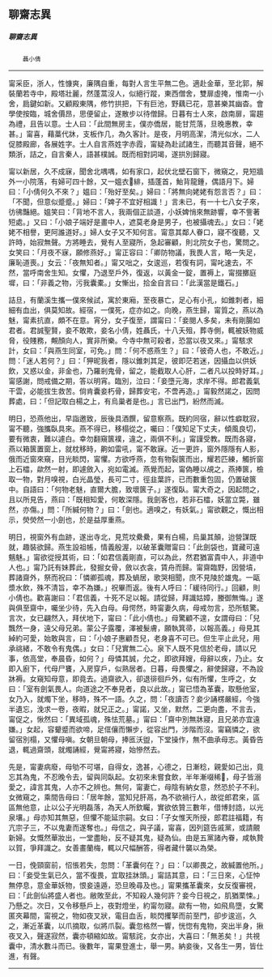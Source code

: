 

## 聊齋志異

##### 聊齋志異
　　`聶小倩`

* * *

甯采臣，浙人，性慷爽，廉隅自重，每對人言生平無二色。適赴金華，至北郭，解裝蘭若寺中，殿塔壯麗，然蓬蒿沒人，似絕行蹤，東西僧舍，雙扉虛掩，惟南一小舍，扃鍵如新。又顧殿東隅，修竹拱把，下有巨池，野藕已花，意甚樂其幽杳。會學使按臨，城舍價昂，思便留止，遂散步以待僧歸。日暮有士人來，啟南扉，甯趨為禮，且告以意。士人曰：「此間無房主，僕亦僑居，能甘荒落，旦晚惠教，幸甚。」甯喜，藉藁代牀，支板作几，為久客計。是夜，月明高潔，清光似水，二人促膝殿廊，各展姓字。士人自言燕姓字赤霞，甯疑為赴試諸生，而聽其音聲，絕不類浙，詰之，自言秦人，語甚樸誠。既而相對詞竭，遂拱別歸寢。

甯以新居，久不成寐，聞舍北喁喁，如有家口，起伏北壁石窗下，微窺之，見短牆外一小院落，有婦可四十餘，又一媼衣𪑦緋，插蓬首，鮐背龍鍾，偶語月下。婦曰：「小倩何久不來？」媼曰：「殆好至矣。」婦曰：「將無向姥姥有怨言否？」曰：「不聞，但意似蹙蹙。」婦曰：「婢子不宜好相識！」言未已，有一十七八女子來，彷彿豔絕。媼笑曰：「背地不言人，我兩個正談道，小妖婢悄來無跡響，幸不訾著短處。」又曰：「小娘子端好是畫中人，遮莫老身是男子，也被攝魂去。」女曰：「姥姥不相譽，更阿誰道好。」婦人女子又不知何言。甯意其鄰人眷口，寢不復聽，又許時，始寂無聲。方將睡去，覺有人至寢所，急起審顧，則北院女子也，驚問之。女笑曰：「月夜不寐，願修燕好。」甯正容曰：「卿防物議，我畏人言，略一失足，廉恥道喪。」女云：「夜無知者。」甯又咄之，女逡巡，若復有詞，甯叱速去，不然，當呼南舍生知。女懼，乃退至戶外，復返，以黃金一錠，置褥上，甯掇擲庭墀，曰：「非義之物，污我囊橐。」女慚出，拾金自言曰：「此漢當是鐵石。」

詰旦，有蘭溪生攜一僕來候試，寓於東廂，至夜暴亡，足心有小孔，如錐刺者，細細有血出，俱莫知故。經宿，一僕死，症亦如之。向晚，燕生歸，甯質之，燕以為魅，甯素抗直，頗不在意。宵分，女子復至，謂甯曰：「妾閱人多矣，未有剛腸如君者。君誠聖賢，妾不敢欺，妾名小倩，姓聶氏，十八夭殂，葬寺側，輒被妖物威脅，役賤務，覥顏向人，實非所樂。今寺中無可殺者，恐當以夜叉來。」甯駭求計，女曰：「與燕生同室，可免。」問：「何不惑燕生？」曰：「彼奇人也，不敢近。」問：「迷人若何？」曰：「狎昵我者，隱以錐刺其足，彼即茫若迷，因攝血以供妖飲，又惑以金，非金也，乃羅剎鬼骨，留之，能截取人心肝，二者凡以投時好耳。」甯感謝，問戒備之期，答以明宵。臨別，泣曰：「妾墮元海，求岸不得。郎君義氣干雲，必能拔生救苦。倘肯囊妾朽骨，歸葬安宅，不啻再造。」甯毅然諾之，因問葬處，曰：「但記取白楊之上，有烏巢者是也。」言已出門，紛然而滅。

明日，恐燕他出，早詣邀致，辰後具酒饌，留意察燕。既約同宿，辭以性癖耽寂，甯不聽，強攜臥具來。燕不得已，移榻從之，囑曰：「僕知足下丈夫，傾風良切，要有微衷，難以遽白。幸勿翻窺篋襆，違之，兩俱不利。」甯謹受教。既而各寢，燕以箱篋置窗上，就枕移時，齁如雷吼，甯不敢寐。近一更許，窗外隱隱有人影，俄而近窗來窺，目光睒閃，甯懼。方欲呼燕，忽有物裂篋而出，耀若匹練，觸折窗上石櫺，歘然一射，即遽斂入，宛如電滅。燕覺而起，甯偽睡以覘之，燕捧篋，檢取一物，對月嗅視，白光晶瑩，長可二寸，徑韭葉許，已而數重包固，仍置破篋中。自語曰：「何物老魅，直爾大膽，致壞篋子。」遂復臥。甯大奇之，因起問之，且以所見告，燕曰：「既相知愛，何敢深隱。我劍客也，若非石櫺，妖當立斃，雖然，亦傷。」問：「所緘何物？」曰：「劍也。適嗅之，有妖氣。」甯欲觀之，慨出相示，熒熒然一小劍也，於是益厚重燕。

明日，視窗外有血跡，遂出寺北，見荒坟纍纍，果有白楊，烏巢其顛，迨營謀既就，趣裝欲歸。燕生設祖帳，情義殷渥，以破革囊贈甯曰：「此劍袋也，寶藏可遠魑魅。」甯欲從授其術，曰：「如君信義剛直，可以為此，然君猶富貴中人，非道中人也。」甯乃託有妹葬此，發掘女骨，斂以衣衾，賃舟而歸。甯齋臨野，因營墳，葬諸齋外，祭而祝曰：「憐卿孤魂，葬及蝸居，歌哭相聞，庶不見陵於雄鬼。一甌漿水飲，殊不清旨，幸不為嫌。」祝畢而返。後有人呼曰：「緩待同行。」回顧，則小倩也。歡喜謝曰：「君信義，十死不足以報。請從歸，拜識姑嫜，媵御無悔。」遂與俱至齋中，囑坐少待，先入白母。母愕然，時甯妻久病，母戒勿言，恐所駭驚。言次，女已翩然入，拜伏地下，甯曰：「此小倩也。」母驚顧不遑，女謂母曰：「兒飄然一身，遠父母兄弟。蒙公子露覆，澤被髮膚，願執箕帚，以報高義。」母見其綽約可愛，始敢與言，曰：「小娘子惠顧吾兒，老身喜不可已。但生平止此兒，用承祧緒，不敢令有鬼偶。」女曰：「兒實無二心。泉下人既不見信於老母，請以兄事，依高堂，奉晨昏，如何？」母憐其誠，允之，即欲拜嫂，母辭以疾，乃止。女即入廚下，代母尸饔，入房穿戶，似熟居者。日暮，母畏懼之，辭使歸寢，不為設牀褥。女窺知母意，即竟去。過齋欲入，卻退徘徊戶外，似有所懼，生呼之，女曰：「室有劍氣畏人。向道途之不奉見者，良以此故。」甯已悟為革囊，取懸他室，女乃入，就燭下坐，移時，殊不一語。久之，問：「夜讀否？妾少誦楞嚴經，今強半遺忘，浼求一卷，夜暇，就兄正之。」甯諾，又坐，默然，二更向盡，不言去，甯促之，愀然曰：「異域孤魂，殊怯荒墓。」甯曰：「齋中別無牀寢，且兄弟亦宜遠嫌。」女起，容顰蹙而欲啼，足㑌儴而懶步，從容出門，涉階而沒。甯竊憐之，欲留宿別榻，又懼母嗔。女朝旦朝母，捧匜沃盥，下堂操作，無不曲承母志。黃昏告退，輒過齋頭，就燭誦經，覺甯將寢，始慘然去。

先是，甯妻病廢，母劬不可堪，自得女，逸甚，心德之，日漸稔，親愛如己出，竟忘其為鬼，不忍晚令去，留與同臥起。女初來未嘗食飲，半年漸啜稀𩛆，母子皆溺愛之，諱言其鬼，人亦不之辨也。無何，甯妻亡，母陰有納女意，然恐於子不利。女微窺之，乘間告母曰：「居年餘，當知兒肝鬲，為不欲禍行人，故從郎君來，區區無他意，止以公子光明磊落，為天人所欽矚，實欲依贊三數年，借博封誥，以光泉壤。」母亦知其無惡，但懼不能延宗嗣。女曰：「子女惟天所授，郎君註福籍，有亢宗子三，不以鬼妻而遂奪也。」母信之，與子議，甯喜，因列筵告戚黨，或請覿新婦。女慨然華妝出，一堂盡眙，反不疑其鬼，疑為仙。由是五黨諸內眷，咸執贄以賀，爭拜識之。女善畫蘭梅，輒以尺幅酬答，得者藏什襲以為榮。

一日，俛頸窗前，怊悵若失，忽問：「革囊何在？」曰：「以卿畏之，故緘置他所。」曰：「妾受生氣已久，當不復畏，宜取挂牀頭。」甯詰其意，曰：「三日來，心怔忡無停息，意金華妖物，恨妾遠遁，恐旦晚尋及也。」甯果攜革囊來，女反復審視，曰：「此劍仙將盛人者也。敝敗至此，不知殺人幾何許？妾今日視之，肌猶栗悚。」乃懸之。次日，又令移懸戶上，夜對燈坐，約甯勿寢。歘有一物，如飛鳥墮，女驚匿夾幕間，甯視之，物如夜叉狀，電目血舌，睒閃攫拏而前至門，卻步逡巡，久之，漸近革囊，以爪摘取，似將爪裂。囊忽格然一響，恍惚有鬼物，突出半身，揪夜叉入，聲遂寂然，囊亦頓縮如故。甯駭詫，女亦出，大喜曰：「無恙矣！」共視囊中，清水數斗而已。後數年，甯果登進士，舉一男。納妾後，又各生一男，皆仕進，有聲。

* * *

